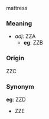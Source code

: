 mattress
### Meaning
+ _adj_: ZZA
    + __eg__: ZZB

### Origin

ZZC

### Synonym

__eg__: ZZD

+ ZZE


